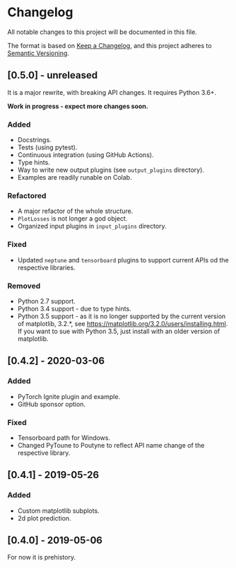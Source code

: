 # Changelog

All notable changes to this project will be documented in this file.

The format is based on [Keep a Changelog](https://keepachangelog.com/en/1.0.0/),
and this project adheres to [Semantic Versioning](https://semver.org/spec/v2.0.0.html).

## [0.5.0] - unreleased

It is a major rewrite, with breaking API changes.
It requires Python 3.6+.

**Work in progress - expect more changes soon.**

### Added

- Docstrings.
- Tests (using pytest).
- Continuous integration (using GitHub Actions).
- Type hints.
- Way to write new output plugins (see `output_plugins` directory).
- Examples are readily runable on Colab. 

### Refactored

- A major refactor of the whole structure.
- `PlotLosses` is not longer a god object.
- Organized input plugins in `input_plugins` directory.


### Fixed

- Updated `neptune` and `tensorboard` plugins to support current APIs od the respective libraries.

### Removed

- Python 2.7 support. 
- Python 3.4 support - due to type hints.
- Python 3.5 support - as it is no longer supported by the current version of matplotlib, 3.2.*, see https://matplotlib.org/3.2.0/users/installing.html. If you want to sue with Python 3.5, just install with an older version of matplotlib.


## [0.4.2] - 2020-03-06

### Added

- PyTorch Ignite plugin and example.
- GitHub sponsor option.

### Fixed

- Tensorboard path for Windows.
- Changed PyToune to Poutyne to reflect API name change of the respective library.


## [0.4.1] - 2019-05-26

### Added

- Custom matplotlib subplots.
- 2d plot prediction.


## [0.4.0] - 2019-05-06

For now it is prehistory. 